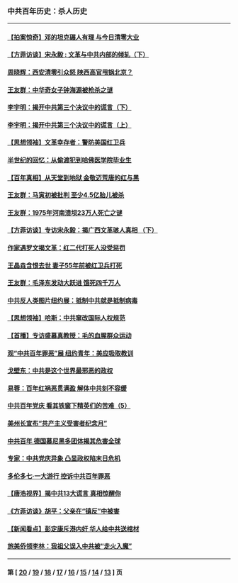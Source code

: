 ### 中共百年历史：杀人历史
---
#### [【拍案惊奇】邓的坦克碾人有理 与今日清零大业](../../pages/nf1176106/n13729574.md?09070430) 
#### [【方菲访谈】宋永毅 : 文革与中共内部的倾轧（下）](../../pages/nf1176106/n13486836.md?09070430) 
#### [周晓辉：西安清零引众怒 陕西高官甩锅北京？](../../pages/nf1176106/n13484627.md?09070430) 
#### [王友群：中华奇女子钟海源被枪杀之谜](../../pages/nf1176106/n13430555.md?09070430) 
#### [李宇明：揭开中共第三个决议中的谎言（下）](../../pages/nf1176106/n13389389.md?09070430) 
#### [李宇明：揭开中共第三个决议中的谎言（上）](../../pages/nf1176106/n13388697.md?09070430) 
#### [【思想领袖】文革幸存者：警防美国红卫兵](../../pages/nf1176106/n13339289.md?09070430) 
#### [半世纪的回忆：从偷渡犯到哈佛医学院毕业生](../../pages/nf1176106/n13345328.md?09070430) 
#### [【百年真相】从天堂到地狱 金敬迈荒唐的红与黑](../../pages/nf1176106/n13336995.md?09070430) 
#### [王友群：马寅初被批判 至少4.5亿胎儿被杀](../../pages/nf1176106/n13260313.md?09070430) 
#### [王友群：1975年河南溃坝23万人死亡之谜](../../pages/nf1176106/n13231576.md?09070430) 
#### [【方菲访谈】专访宋永毅：揭广西文革骇人真相 （下）](../../pages/nf1176106/n13209074.md?09070430) 
#### [作家遇罗文揭文革：红二代打死人没受惩罚](../../pages/nf1176106/n13205254.md?09070430) 
#### [王晶垚含恨去世 妻子55年前被红卫兵打死](../../pages/nf1176106/n13203590.md?09070430) 
#### [王友群：毛泽东发动大跃进 饿死四千万人](../../pages/nf1176106/n13177158.md?09070430) 
#### [中共反人类图片纽约展：抵制中共就是抵制病毒](../../pages/nf1176106/n13115371.md?09070430) 
#### [【思想领袖】哈斯：中共窜改国际人权规范](../../pages/nf1176106/n13053647.md?09070430) 
#### [【首播】专访盛慕真教授：毛的血腥群众运动](../../pages/nf1176106/n13091782.md?09070430) 
#### [观“中共百年罪恶”展 纽约青年：美应吸取教训](../../pages/nf1176106/n13085246.md?09070430) 
#### [戈壁东：中共是这个世界最邪恶的政权](../../pages/nf1176106/n13085641.md?09070430) 
#### [易蓉：百年红祸恶贯满盈 解体中共刻不容缓](../../pages/nf1176106/n13084455.md?09070430) 
#### [中共百年党庆 看其铁窗下精英们的苦难（5）](../../pages/nf1176106/n13076766.md?09070430) 
#### [美州长宣布“共产主义受害者纪念月”](../../pages/nf1176106/n13074024.md?09070430) 
#### [中共百年 德国慕尼黑多团体揭其危害全球](../../pages/nf1176106/n13068873.md?09070430) 
#### [专家：中共党庆异象 凸显政权陷末日危机](../../pages/nf1176106/n13067084.md?09070430) 
#### [多伦多七·一大游行 控诉中共百年罪恶](../../pages/nf1176106/n13062043.md?09070430) 
#### [【唐浩视界】揭中共13大谎言 真相惊醒你](../../pages/nf1176106/n13065208.md?09070430) 
#### [《方菲访谈》胡平：父亲在“镇反”中被害](../../pages/nf1176106/n13064114.md?09070430) 
#### [【新闻看点】彭定康斥港内奸 华人给中共送棺材](../../pages/nf1176106/n13064230.md?09070430) 
#### [旅美侨领李林：我祖父误入中共被“走火入魔”](../../pages/nf1176106/n13062777.md?09070430) 

---
#### 第 [ [20](./20.md?09070430) / [19](./19.md?09070430) / [18](./18.md?09070430) / [17](./17.md?09070430) / [16](./16.md?09070430) / [15](./15.md?09070430) / [14](./14.md?09070430) / [13](./13.md?09070430) ] 页
